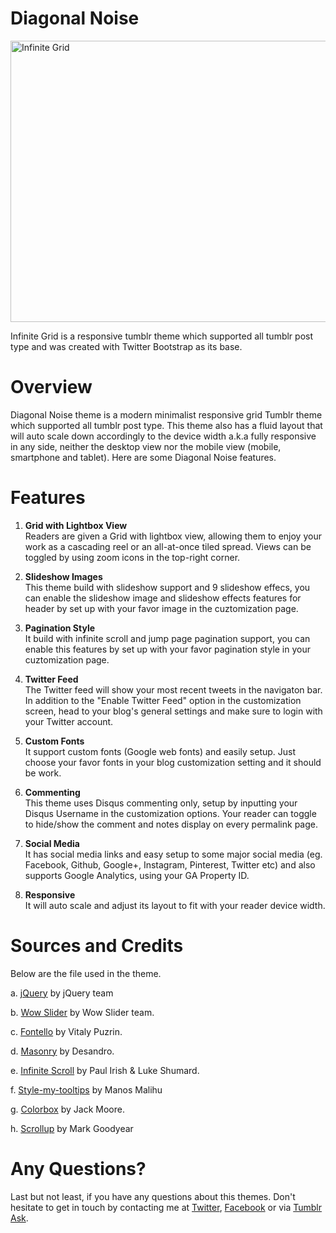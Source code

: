 Diagonal Noise
=============
<img src="http://static.tumblr.com/tekiskr/M3Zmum24i/01.png" width="630" height="450" alt="Infinite Grid" />

Infinite Grid is a responsive tumblr theme which supported all tumblr post type and was created with Twitter Bootstrap as its base.

Overview
=============
Diagonal Noise theme is a modern minimalist responsive grid Tumblr theme which supported all tumblr post type. This theme also has a fluid layout that will auto scale down accordingly to the device width a.k.a fully responsive in any side, neither the desktop view nor the mobile view (mobile, smartphone and tablet). Here are some Diagonal Noise features.

Features
=============

1. <b>Grid with Lightbox View</b><br/>
Readers are given a Grid with lightbox view, allowing them to enjoy your work as a cascading reel or an all-at-once tiled spread. Views can be toggled by using zoom icons in the top-right corner.

2. <b>Slideshow Images</b><br/>
This theme build with slideshow support and 9 slideshow effecs, you can enable the slideshow image and slideshow effects features for header by set up with your favor image in the cuztomization page.

3. <b>Pagination Style</b><br/>
It build with infinite scroll and jump page pagination support, you can enable this features by set up with your favor pagination style in your cuztomization page.

4. <b>Twitter Feed</b><br/>
The Twitter feed will show your most recent tweets in the navigaton bar. In addition to the "Enable Twitter Feed" option in the customization screen, head to your blog's general settings and make sure to login with your Twitter account.

5. <b>Custom Fonts</b><br/>
It support custom fonts (Google web fonts) and easily setup. Just choose your favor fonts in your blog customization setting and it should be work.

6. <b>Commenting</b><br/>
This theme uses Disqus commenting only, setup by inputting your Disqus Username in the customization options. Your reader can toggle to hide/show the comment and notes display on every permalink page.

7. <b>Social Media</b><br/>
It has social media links and easy setup to some major social media (eg. Facebook, Github, Google+, Instagram, Pinterest, Twitter etc) and also supports Google Analytics, using your GA Property ID.

8. <b>Responsive</b><br/>
It will auto scale and adjust its layout to fit with your reader device width.

Sources and Credits
=============
Below are the file used in the theme.

a. <a target="_blank"  href="//jquery.com/">jQuery</a> by jQuery team

b. <a target="_blank"  href="//github.com/WOWSlider/WOWSlider">Wow Slider</a> by Wow Slider team.

c. <a target="_blank"  href="//github.com/fontello/">Fontello</a> by Vitaly Puzrin.

d. <a target="_blank"  href="//github.com/desandro/masonry">Masonry</a> by Desandro.

e. <a target="_blank"  href="//github.com/paulirish/infinite-scroll">Infinite Scroll</a> by Paul Irish &amp; Luke Shumard.

f. <a target="_blank"  href="http://manos.malihu.gr/style-my-tooltips-jquery-plugin/">Style-my-tooltips</a> by Manos Malihu

g. <a target="_blank"  href="//github.com/jackmoore/colorbox">Colorbox</a> by Jack Moore.

h. <a target="_blank"  href="//github.com/markgoodyear/scrollup">Scrollup</a> by Mark Goodyear

Any Questions?
=============
Last but not least, if you have any questions about this themes. Don't hesitate to get in touch by contacting me at <a target="_blank" href="//twitter.com/dinatadaniel">Twitter</a>, <a target="_blank" href="//facebook.com/dinatadaniel">Facebook</a> or via <a target="_blank" href="//dinatadaniel.tumblr.com/ask">Tumblr Ask</a>.
